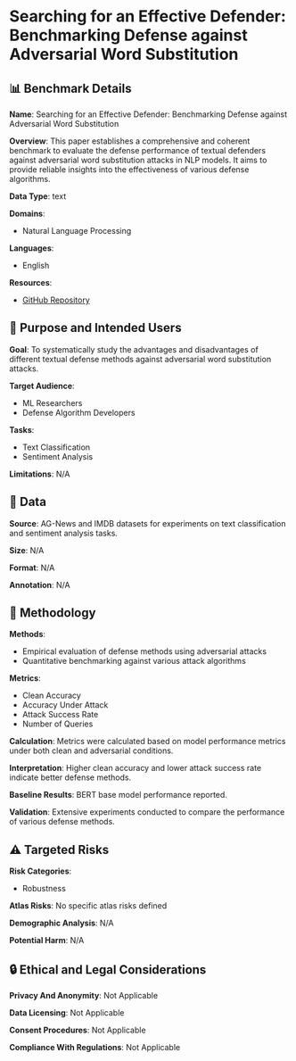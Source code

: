 # Searching for an Effective Defender: Benchmarking Defense against Adversarial Word Substitution

## 📊 Benchmark Details

**Name**: Searching for an Effective Defender: Benchmarking Defense against Adversarial Word Substitution

**Overview**: This paper establishes a comprehensive and coherent benchmark to evaluate the defense performance of textual defenders against adversarial word substitution attacks in NLP models. It aims to provide reliable insights into the effectiveness of various defense algorithms.

**Data Type**: text

**Domains**:
- Natural Language Processing

**Languages**:
- English

**Resources**:
- [GitHub Repository](https://github.com/RockyLzy/TextDefender)

## 🎯 Purpose and Intended Users

**Goal**: To systematically study the advantages and disadvantages of different textual defense methods against adversarial word substitution attacks.

**Target Audience**:
- ML Researchers
- Defense Algorithm Developers

**Tasks**:
- Text Classification
- Sentiment Analysis

**Limitations**: N/A

## 💾 Data

**Source**: AG-News and IMDB datasets for experiments on text classification and sentiment analysis tasks.

**Size**: N/A

**Format**: N/A

**Annotation**: N/A

## 🔬 Methodology

**Methods**:
- Empirical evaluation of defense methods using adversarial attacks
- Quantitative benchmarking against various attack algorithms

**Metrics**:
- Clean Accuracy
- Accuracy Under Attack
- Attack Success Rate
- Number of Queries

**Calculation**: Metrics were calculated based on model performance metrics under both clean and adversarial conditions.

**Interpretation**: Higher clean accuracy and lower attack success rate indicate better defense methods.

**Baseline Results**: BERT base model performance reported.

**Validation**: Extensive experiments conducted to compare the performance of various defense methods.

## ⚠️ Targeted Risks

**Risk Categories**:
- Robustness

**Atlas Risks**:
No specific atlas risks defined

**Demographic Analysis**: N/A

**Potential Harm**: N/A

## 🔒 Ethical and Legal Considerations

**Privacy And Anonymity**: Not Applicable

**Data Licensing**: Not Applicable

**Consent Procedures**: Not Applicable

**Compliance With Regulations**: Not Applicable
